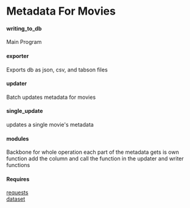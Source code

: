 # Metadata For Movies

#### writing_to_db
Main Program

#### exporter
Exports db as json, csv, and tabson files

#### updater
Batch updates metadata for movies

#### single_update
updates a single movie's metadata

#### modules
Backbone for whole operation
each part of the metadata gets is own function
add the column and call the function in the updater and writer functions

#### Requires
[requests](https://pypi.python.org/pypi/requests)  
[dataset](https://pypi.python.org/pypi/dataset)